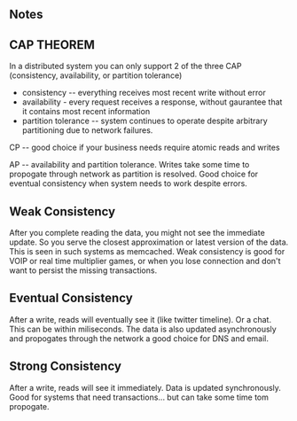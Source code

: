 ## Notes

## CAP THEOREM
In a distributed system you can only support 2 of the three CAP (consistency, availability, or partition tolerance)

- consistency -- everything receives most recent write without error
- availability - every request receives a response, without gaurantee that it contains most recent information
- partition tolerance -- system continues to operate despite arbitrary partitioning due to network failures.

CP -- good choice if your business needs require atomic reads and writes

AP -- availability and partition tolerance. Writes take some time to propogate through network as partition is resolved. Good choice for eventual consistency when system needs to work despite errors.

## Weak Consistency
After you complete reading the data, you might not see the immediate update. So you serve the closest approximation or latest version of the data. This is seen in such systems as memcached. Weak consistency is good for VOIP or real time multiplier games, or when you lose connection and don't want to persist the missing transactions.

## Eventual Consistency
After a write, reads will eventually see it (like twitter timeline). Or a chat. This can be within miliseconds. The data is also updated asynchronously and propogates through the network a good choice for DNS and email.

## Strong Consistency
After a write, reads will see it immediately. Data is updated synchronously. Good for systems that need transactions... but can take some time tom propogate.





